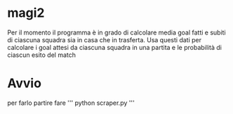 # magi2

Per il momento il programma è in grado di calcolare media goal fatti e subiti di ciascuna squadra sia in casa che in trasferta. Usa questi dati per calcolare i goal attesi da ciascuna squadra in una partita e le probabilità di ciascun esito del match

# Avvio

per farlo partire fare 
'''
python scraper.py
'''
